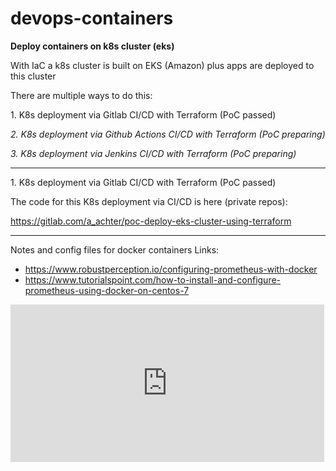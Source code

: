 # devops-containers

<b>Deploy containers on k8s cluster (eks)</b>

With IaC a k8s cluster is built on EKS (Amazon) plus apps are deployed to this cluster

There are multiple ways to do this:

<t>1. K8s deployment via Gitlab CI/CD with Terraform (PoC passed)

<i></t>2. K8s deployment via Github Actions CI/CD with Terraform (PoC preparing)</i>

<t><i>3. K8s deployment via Jenkins CI/CD with Terraform (PoC preparing)</i>

-----------------

<t>1. K8s deployment via Gitlab CI/CD with Terraform (PoC passed)

The code for this K8s deployment via CI/CD is here (private repos):

https://gitlab.com/a_achter/poc-deploy-eks-cluster-using-terraform

---------------

Notes and config files for docker containers
Links: 
* https://www.robustperception.io/configuring-prometheus-with-docker
* https://www.tutorialspoint.com/how-to-install-and-configure-prometheus-using-docker-on-centos-7 



<iframe src="http://tylerlh.github.com/github-latest-commits-widget/?username=albert-achterkamp&repo=devops-containers&limit=10"
  allowtransparency="true" frameborder="0" scrolling="no" width="502px" height="252px"></iframe>
